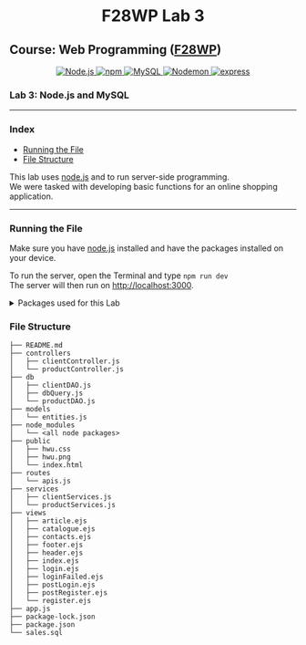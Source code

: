 <div align="center">
    <h1>F28WP Lab 3</h1>
</div>

## Course: Web Programming ([F28WP](https://www.hw.ac.uk/documents/pams/202122/F28WP_202122.pdf))

<div align="center">
    <a href="https://nodejs.org/en/">
        <img alt="Node.js" title="Allows to run JS files locally" src="https://img.shields.io/badge/Node.js-informational?style=flat-sqaure&logo=node.js&logoColor=white&color=339933">
    </a>
    <a href="https://www.npmjs.com">
        <img alt="npm" title="Node Package Manager" src="https://img.shields.io/badge/npm-informational?style=flat-sqaure&logo=npm&logoColor=white&color=CB3837">
    </a>
    <a href="https://www.mysql.com/">
        <img alt="MySQL" title="Database" src="https://img.shields.io/badge/MySQL-informational?style=flat-sqaure&logo=mysql&logoColor=white&color=4479A1">
    </a>
    <a href="https://www.npmjs.com/package/nodemon">
        <img alt="Nodemon" title="Nodemon" src="https://img.shields.io/badge/nodemon-informational?style=flat-sqaure&logo=nodemon&logoColor=white&color=76D04B">
    </a>
    <a href="https://www.npmjs.com/package/express">
        <img alt="express" title="express" src="https://img.shields.io/badge/express-informational?style=flat-sqaure&logo=express&logoColor=white&color=000000">
    </a>
</div>

### Lab 3: Node.js and MySQL

---

### Index

- [Running the File](#running-the-file)
- [File Structure](#file-structure)

This lab uses [node.js](https://nodejs.org/en/) and  to run server-side programming.<br>
We were tasked with developing basic functions for an online shopping application. 

---

### Running the File
Make sure you have [node.js](https://nodejs.org/en/) installed and have the packages installed on your device.

To run the server, open the Terminal and type `npm run dev`<br>
The server will then run on [http://localhost:3000](http://localhost:3000).

<details><summary>Packages used for this Lab</summary>
    <ul>
        <li><a href="https://www.npmjs.com/package/express">express</a></li>
        <li><a href="https://www.npmjs.com/package/nodemon">nodemon</a></li>
        <li><a href="https://www.npmjs.com/package/ejs">ejs</a></li>
        <li><a href="https://www.npmjs.com/package/bcryptjs">bcryptjs</a></li>
        <li><a href="https://www.npmjs.com/package/express-session">express-session</a></li>
    </ul>
</details>

### File Structure
```
├── README.md
├── controllers
│   ├── clientController.js
│   └── productController.js
├── db
│   ├── clientDAO.js
│   ├── dbQuery.js
│   └── productDAO.js
├── models
│   └── entities.js
├── node_modules
│   └── <all node packages>
├── public
│   ├── hwu.css
│   ├── hwu.png
│   └── index.html
├── routes
│   └── apis.js
├── services
│   ├── clientServices.js
│   └── productServices.js
├── views
│   ├── article.ejs
│   ├── catalogue.ejs
│   ├── contacts.ejs
│   ├── footer.ejs
│   ├── header.ejs
│   ├── index.ejs
│   ├── login.ejs
│   ├── loginFailed.ejs
│   ├── postLogin.ejs
│   ├── postRegister.ejs
│   └── register.ejs
├── app.js
├── package-lock.json
├── package.json
└── sales.sql
```

